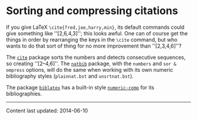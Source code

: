 # Sorting and compressing citations

If you give LaTeX
`\cite{fred,joe,harry,min}`, its default commands could give
something like ''[2,6,4,3]'';
this looks awful.  One can of course get the things in order by
rearranging the keys in the `\cite` command, but who wants to do
that sort of thing for no more improvement than ''[2,3,4,6]''?

The [`cite`](https://ctan.org/pkg/cite) package sorts the numbers and detects consecutive
sequences, so creating ''[2&ndash;4,6]''.  The [`natbib`](https://ctan.org/pkg/natbib) package,
with the `numbers` and `sor & ompress` options, will
do the same when working with its own numeric bibliography styles
(`plainnat.bst` and `unsrtnat.bst`).

The package [`biblatex`](https://ctan.org/pkg/biblatex) has a built-in style
[`numeric-comp`](https://ctan.org/pkg/biblatex) for its bibliographies.


----

Content last updated: 2014-06-10
